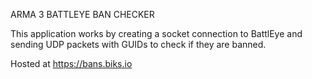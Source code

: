 ARMA 3 BATTLEYE BAN CHECKER

This application works by creating a socket connection to BattlEye and sending UDP packets with GUIDs to check if they are banned. 

Hosted at https://bans.biks.io